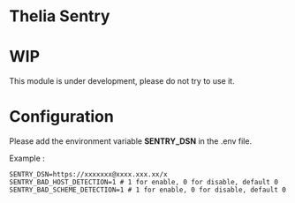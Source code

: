 # Thelia Sentry

# WIP

This module is under development, please do not try to use it.

# Configuration

Please add the environment variable <b>SENTRY_DSN</b> in the .env file.  

Example :
```dotenv
SENTRY_DSN=https://xxxxxxx@xxxx.xxx.xx/x
SENTRY_BAD_HOST_DETECTION=1 # 1 for enable, 0 for disable, default 0
SENTRY_BAD_SCHEME_DETECTION=1 # 1 for enable, 0 for disable, default 0
``` 
